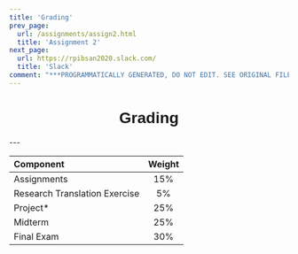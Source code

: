 ```yaml
---
title: 'Grading'
prev_page:
  url: /assignments/assign2.html
  title: 'Assignment 2'
next_page:
  url: https://rpibsan2020.slack.com/
  title: 'Slack'
comment: "***PROGRAMMATICALLY GENERATED, DO NOT EDIT. SEE ORIGINAL FILES IN /content***"
---
```

<h1  style="font-family:  Verdana,  Geneva,  sans-serif;  text-align:center;">Grading</h1> 
--- 

|  Component  |  Weight  |
|  :--------------  |  :--------:  |
|  Assignments    |  15%  |
|  Research  Translation  Exercise  |  5%  |
|  Project*  |  25%  |
|  Midterm  |  25%  |
|  Final  Exam    |  30%  |
